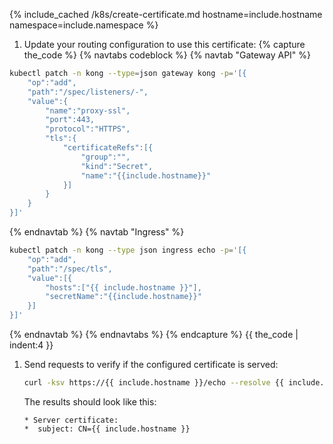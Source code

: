 
{% include_cached /k8s/create-certificate.md hostname=include.hostname namespace=include.namespace %}

1. Update your routing configuration to use this certificate:
 {% capture the_code %}
{% navtabs codeblock %}
{% navtab "Gateway API" %}
```bash
kubectl patch -n kong --type=json gateway kong -p='[{
    "op":"add",
    "path":"/spec/listeners/-",
    "value":{
        "name":"proxy-ssl",
        "port":443,
        "protocol":"HTTPS",
        "tls":{
            "certificateRefs":[{
                "group":"",
                "kind":"Secret",
                "name":"{{include.hostname}}"
            }]
        }
    }
}]'

```
{% endnavtab %}
{% navtab "Ingress" %}
```bash
kubectl patch -n kong --type json ingress echo -p='[{
    "op":"add",
	"path":"/spec/tls",
	"value":[{
        "hosts":["{{ include.hostname }}"],
		"secretName":"{{include.hostname}}"
    }]
}]'
```
{% endnavtab %}
{% endnavtabs %}
{% endcapture %}
{{ the_code | indent:4 }}

1. Send requests to verify if the configured certificate is served:

    ```bash
    curl -ksv https://{{ include.hostname }}/echo --resolve {{ include.hostname }}:443:$PROXY_IP 2>&1 | grep -A1 "certificate:"
    ```
    The results should look like this:
    ```text
    * Server certificate:
    *  subject: CN={{ include.hostname }}
    ```